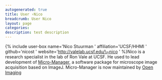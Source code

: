 ```yaml
---
autogenerated: true
title: User ›Nico
breadcrumb: User Nico
layout: page
categories: 
description: test description
---
```


{% include user-box name='Nico Stuurman ' affiliation='UCSF/HHMI ' github='nicost ' website='http://valelab.ucsf.edu/\~nico ' %}Nico is a research specialist in the lab of Ron Vale at UCSF. He used to lead development of [Micro-Manager](http://micro-manager.org), a software package for microscope image acquisition based on ImageJ. Micro-Manager is now maintained by [Open Imaging](http://open-imaging.com)
